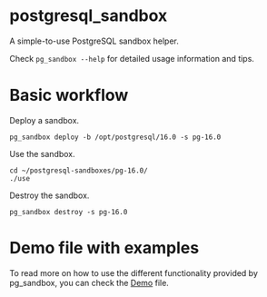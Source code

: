# postgresql_sandbox
A simple-to-use PostgreSQL sandbox helper.

Check `pg_sandbox --help` for detailed usage information and tips.

# Basic workflow

Deploy a sandbox.
```
pg_sandbox deploy -b /opt/postgresql/16.0 -s pg-16.0
```

Use the sandbox.
```
cd ~/postgresql-sandboxes/pg-16.0/
./use
```

Destroy the sandbox.
```
pg_sandbox destroy -s pg-16.0
```

# Demo file with examples

To read more on how to use the different functionality provided by pg_sandbox, you can check the [Demo](DEMO.md) file.
